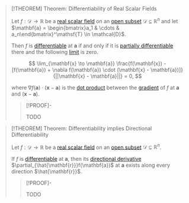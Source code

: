 >[!THEOREM] Theorem: Differentiability of Real Scalar Fields
>
>Let $f: \mathcal{D} \to \mathbb{R}$ be a [real scalar field](../Real%20Scalar%20Field.md) on an [open subset](../../../../../Geometry/Euclidean%20Geometry/Euclidean%20Space/index.md) $\mathcal{D} \subseteq \mathbb{R}^n$ and let $\mathbf{a} = \begin{bmatrix}a_1 & \cdots & a_n\end{bmatrix}^\mathsf{T} \in \mathcal{D}$.
>
>Then $f$ is [differentiable](../../../Real%20Vector%20Functions/Differentiation/Differentiability%20of%20Real%20Vector%20Functions.md) at $\mathbf{a}$ if and only if it is [partially differentiable](Partial%20Derivatives%20of%20Real%20Scalar%20Fields.md) there and the following [limit](../Limits%20of%20Real%20Scalar%20Fields.md) is zero.
>
>$$
>\lim_{\mathbf{x} \to \mathbf{a}} \frac{f(\mathbf{x}) - [f(\mathbf{a}) + \nabla f(\mathbf{a}) \cdot (\mathbf{x} - \mathbf{a})]}{||\mathbf{x} - \mathbf{a}||} = 0,
>$$
>
>where $\nabla f(\mathbf{a}) \cdot (\mathbf{x} - \mathbf{a})$ is the [dot product](../../../../../Algebra/Linear%20Algebra/Matrices/Row%20and%20Column%20Vectors/Real%20Vectors/Real%20Dot%20Product.md) between the [gradient](Gradient.md) of $f$ at $\mathbf{a}$ and $(\mathbf{x} - \mathbf{a})$.
>
>>[!PROOF]-
>>
>>TODO
>>
>

>[!THEOREM] Theorem: Differentiability implies Directional Differentiability
>
>Let $f: \mathcal{D} \to \mathbb{R}$ be a [real scalar field](../Real%20Scalar%20Field.md) on an [open subset](../../../../../Geometry/Euclidean%20Geometry/Euclidean%20Space/index.md) $\mathcal{D} \subseteq \mathbb{R}^n$.
>
>If $f$ is [differentiable](Differentiability%20of%20Real%20Scalar%20Fields.md) at $\mathbf{a}$, then its [directional derivative](Directional%20Derivatives%20of%20Real%20Scalar%20Fields.md) $\partial_{\hat{\mathbf{r}}}f(\mathbf{a})$ at $\mathbf{a}$ exists along every direction $\hat{\mathbf{r}}$.
>
>>[!PROOF]-
>>
>>TODO
>>
>
